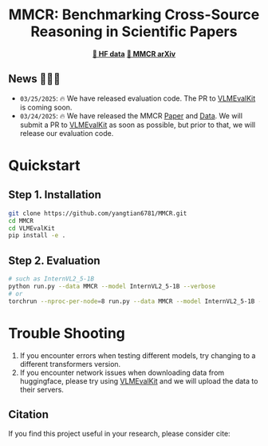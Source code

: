 <div align="center">

# MMCR: Benchmarking Cross-Source Reasoning in Scientific Papers
[**🤗 HF data**](https://huggingface.co/datasets/bbbeer/MMCR) [**📖 MMCR arXiv**](https://arxiv.org/abs/2503.16856) 
</div>

## News 🚀🚀🚀

- `03/25/2025`: 🔥 We have released evaluation code. The PR to [VLMEvalKit](https://github.com/open-compass/VLMEvalKit) is coming soon.
- `03/24/2025`: 🔥 We have released the MMCR [Paper](https://arxiv.org/abs/2503.16856) and [Data](https://huggingface.co/datasets/bbbeer/MMCR). We will submit a PR to [VLMEvalKit](https://github.com/open-compass/VLMEvalKit) as soon as possible, but prior to that, we will release our evaluation code.

# Quickstart
## Step 1. Installation
```bash
git clone https://github.com/yangtian6781/MMCR.git
cd MMCR
cd VLMEvalKit
pip install -e .
```
## Step 2. Evaluation
```bash
# such as InternVL2_5-1B
python run.py --data MMCR --model InternVL2_5-1B --verbose
# or
torchrun --nproc-per-node=8 run.py --data MMCR --model InternVL2_5-1B --verbose
```
# Trouble Shooting
1. If you encounter errors when testing different models, try changing to a different transformers version.
2. If you encounter network issues when downloading data from huggingface, please try using [VLMEvalKit](https://github.com/open-compass/VLMEvalKit) and we will upload the data to their servers.


## Citation

If you find this project useful in your research, please consider cite:
